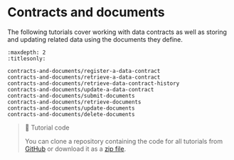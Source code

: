 # Contracts and documents

The following tutorials cover working with data contracts as well as storing and updating related data using the documents they define.

```{toctree}
:maxdepth: 2
:titlesonly:

contracts-and-documents/register-a-data-contract
contracts-and-documents/retrieve-a-data-contract
contracts-and-documents/retrieve-data-contract-history
contracts-and-documents/update-a-data-contract
contracts-and-documents/submit-documents
contracts-and-documents/retrieve-documents
contracts-and-documents/update-documents
contracts-and-documents/delete-documents
```

> 📘 Tutorial code
>
> You can clone a repository containing the code for all tutorials from <a href="https://github.com/dashevo/platform-readme-tutorials#readme" target="_blank">GitHub</a> or download it as a [zip file](https://github.com/dashevo/platform-readme-tutorials/archive/refs/heads/main.zip).
